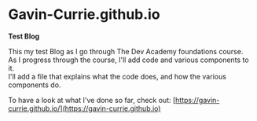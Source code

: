 # Gavin-Currie.github.io

**Test Blog**

This my test Blog as I go through The Dev Academy foundations course.    
As I progress through the course, I'll add code and various components to it.   
I'll add a file that explains what the code does, and how the various components do.

To have a look at what I've done so far, check out: [https://gavin-currie.github.io/](https://gavin-currie.github.io)
